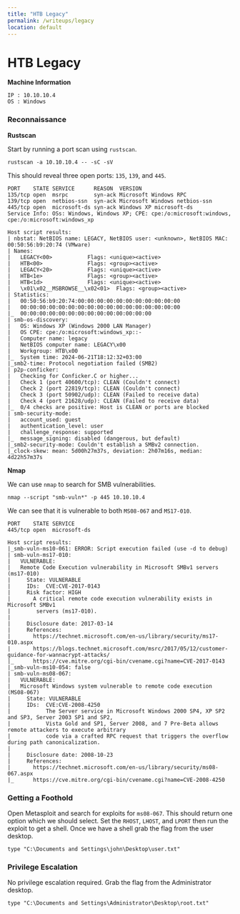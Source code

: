 ```yaml
---
title: "HTB Legacy"
permalink: /writeups/legacy
location: default
---
```


# HTB Legacy

**Machine Information**

	IP : 10.10.10.4
	OS : Windows

### Reconnaissance

**Rustscan**

Start by running a port scan using `rustscan`.

```
rustscan -a 10.10.10.4 -- -sC -sV
```

This should reveal three open ports: `135`, `139`, and `445`.

```
PORT    STATE SERVICE      REASON  VERSION
135/tcp open  msrpc        syn-ack Microsoft Windows RPC
139/tcp open  netbios-ssn  syn-ack Microsoft Windows netbios-ssn
445/tcp open  microsoft-ds syn-ack Windows XP microsoft-ds
Service Info: OSs: Windows, Windows XP; CPE: cpe:/o:microsoft:windows, cpe:/o:microsoft:windows_xp

Host script results:
| nbstat: NetBIOS name: LEGACY, NetBIOS user: <unknown>, NetBIOS MAC: 00:50:56:b9:20:74 (VMware)
| Names:
|   LEGACY<00>           Flags: <unique><active>
|   HTB<00>              Flags: <group><active>
|   LEGACY<20>           Flags: <unique><active>
|   HTB<1e>              Flags: <group><active>
|   HTB<1d>              Flags: <unique><active>
|   \x01\x02__MSBROWSE__\x02<01>  Flags: <group><active>
| Statistics:
|   00:50:56:b9:20:74:00:00:00:00:00:00:00:00:00:00:00
|   00:00:00:00:00:00:00:00:00:00:00:00:00:00:00:00:00
|_  00:00:00:00:00:00:00:00:00:00:00:00:00:00
| smb-os-discovery:
|   OS: Windows XP (Windows 2000 LAN Manager)
|   OS CPE: cpe:/o:microsoft:windows_xp::-
|   Computer name: legacy
|   NetBIOS computer name: LEGACY\x00
|   Workgroup: HTB\x00
|_  System time: 2024-06-21T18:12:32+03:00
|_smb2-time: Protocol negotiation failed (SMB2)
| p2p-conficker:
|   Checking for Conficker.C or higher...
|   Check 1 (port 40600/tcp): CLEAN (Couldn't connect)
|   Check 2 (port 22819/tcp): CLEAN (Couldn't connect)
|   Check 3 (port 50902/udp): CLEAN (Failed to receive data)
|   Check 4 (port 21628/udp): CLEAN (Failed to receive data)
|_  0/4 checks are positive: Host is CLEAN or ports are blocked
| smb-security-mode:
|   account_used: guest
|   authentication_level: user
|   challenge_response: supported
|_  message_signing: disabled (dangerous, but default)
|_smb2-security-mode: Couldn't establish a SMBv2 connection.
|_clock-skew: mean: 5d00h27m37s, deviation: 2h07m16s, median: 4d22h57m37s
```

**Nmap**

We can use `nmap` to search for SMB vulnerabilities.

```
nmap --script "smb-vuln*" -p 445 10.10.10.4
```

We can see that it is vulnerable to both `MS08-067` and `MS17-010`.

```
PORT    STATE SERVICE
445/tcp open  microsoft-ds

Host script results:
|_smb-vuln-ms10-061: ERROR: Script execution failed (use -d to debug)
| smb-vuln-ms17-010:
|   VULNERABLE:
|   Remote Code Execution vulnerability in Microsoft SMBv1 servers (ms17-010)
|     State: VULNERABLE
|     IDs:  CVE:CVE-2017-0143
|     Risk factor: HIGH
|       A critical remote code execution vulnerability exists in Microsoft SMBv1
|        servers (ms17-010).
|
|     Disclosure date: 2017-03-14
|     References:
|       https://technet.microsoft.com/en-us/library/security/ms17-010.aspx
|       https://blogs.technet.microsoft.com/msrc/2017/05/12/customer-guidance-for-wannacrypt-attacks/
|_      https://cve.mitre.org/cgi-bin/cvename.cgi?name=CVE-2017-0143
|_smb-vuln-ms10-054: false
| smb-vuln-ms08-067:
|   VULNERABLE:
|   Microsoft Windows system vulnerable to remote code execution (MS08-067)
|     State: VULNERABLE
|     IDs:  CVE:CVE-2008-4250
|           The Server service in Microsoft Windows 2000 SP4, XP SP2 and SP3, Server 2003 SP1 and SP2,
|           Vista Gold and SP1, Server 2008, and 7 Pre-Beta allows remote attackers to execute arbitrary
|           code via a crafted RPC request that triggers the overflow during path canonicalization.
|
|     Disclosure date: 2008-10-23
|     References:
|       https://technet.microsoft.com/en-us/library/security/ms08-067.aspx
|_      https://cve.mitre.org/cgi-bin/cvename.cgi?name=CVE-2008-4250
```

### Getting a Foothold

Open Metasploit and search for exploits for `ms08-067`. This should return one option which we should select. Set the `RHOST`, `LHOST`, and `LPORT` then run the exploit to get a shell. Once we have a shell grab the flag from the user desktop.

```
type "C:\Documents and Settings\john\Desktop\user.txt"
```

### Privilege Escalation

No privilege escalation required. Grab the flag from the Administrator desktop.

```
type "C:\Documents and Settings\Administrator\Desktop\root.txt"
```
